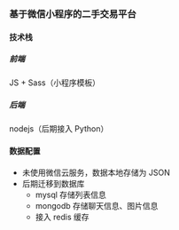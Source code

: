 ### 基于微信小程序的二手交易平台

#### 技术栈
##### 前端
JS + Sass（小程序模板）
##### 后端
nodejs（后期接入 Python）

#### 数据配置
- 未使用微信云服务，数据本地存储为 JSON
- 后期迁移到数据库
    - mysql 存储列表信息
    - mongodb 存储聊天信息、图片信息
    - 接入 redis 缓存
